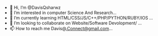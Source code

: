 - 👋 Hi, I’m @DavisQsharwz
- 👀 I’m interested in computer Science And Research...
- 🌱 I’m currently learning HTML/CSS/JS/C++/PHP/PYTHON/RUBY/IOS ...
- 💞️ I’m looking to collaborate on Website/Software Devolopment/ ...
- 📫 How to reach me Davis@.Connect@gmail.com...

<!---
DavisQsharwz/DavisQsharwz is a ✨ special ✨ repository because its `README.md` (this file) appears on your GitHub profile.
You can click the Preview link to take a look at your changes.
--->
